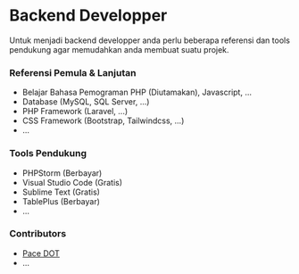 # Backend Developper

Untuk menjadi backend developper anda perlu beberapa referensi dan tools pendukung agar memudahkan anda membuat suatu projek.

### Referensi Pemula & Lanjutan

- Belajar Bahasa Pemograman PHP (Diutamakan), Javascript, ...
- Database (MySQL, SQL Server, ...)
- PHP Framework (Laravel, ...)
- CSS Framework (Bootstrap, Tailwindcss, ...)
- ...

### Tools Pendukung

- PHPStorm (Berbayar)
- Visual Studio Code (Gratis)
- Sublime Text (Gratis)
- TablePlus (Berbayar)
- ...

### Contributors

- [Pace DOT](https://github.com/pace-dot)
- ...
